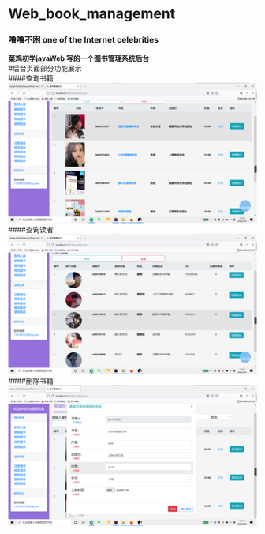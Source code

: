 # Web_book_management
### 噜噜不困 one of the Internet celebrities<br>
**菜鸡初学javaWeb 写的一个图书管理系统后台**<br>
#后台页面部分功能展示  
####查询书籍
![1](img.png)  
####查询读者
![2](img2.png)  
####删除书籍
![3](img3.png)
